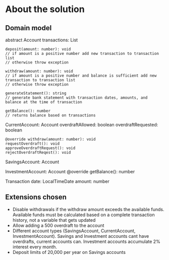 # About the solution

## Domain model

abstract Account 
    transactions: List<Transaction>
    
    deposit(amount: number): void 
    // if amount is a positive number add new transaction to transaction list
    // otherwise throw exception

    withdraw(amount: number): void
    // if amount is a positive number and balance is sufficient add new transaction to transaction list
    // otherwise throw exception

    generateStatement(): string
    // generate bank statement with transaction dates, amounts, and balance at the time of transaction

    getBalance(): number
    // returns balance based on transactions

CurrentAccount: Account
    overdraftAllowed: boolean
    overdraftRequested: boolean

    @override withdraw(amount: number): void
    requestOverdraft(): void
    approveOverdraftRequest(): void
    rejectOverdraftReqest(): void

SavingsAccount: Account

InvestmentAccount: Account
    @override getBalance(): number

Transaction
    date: LocalTimeDate
    amount: number
    

## Extensions chosen

*  Disable withdrawals if the withdraw amount exceeds the available funds. Available funds must be calculated based on a complete transaction history, not a variable that gets updated
*  Allow adding a 500 overdraft to the account
*  Different account types (SavingsAccount, CurrentAccount, InvestmentAccount). Savings and Investment accounts cant have overdrafts, current accounts can. Investment accounts accumulate 2% interest every month.
*  Deposit limits of 20,000 per year on Savings accounts